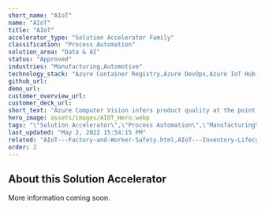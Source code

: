 ```yaml
---
short_name: "AIoT"
name: "AIoT"
title: "AIoT"
accelerator_type: "Solution Accelerator Family"
classification: "Process Automation"
solution_area: "Data & AI"
status: "Approved"
industries: "Manufacturing,Automotive"
technology_stack: "Azure Container Registry,Azure DevOps,Azure IoT Hub,Azure KeyVault,Azure Storage,Azure SQL,Cognitive Services,Power BI,Python,Docker,Azure Machine Learning,AIoT"
github_url: 
demo_url: 
customer_overview_url: 
customer_deck_url: 
short_text: "Azure Computer Vision infers product quality at the point of manufacture on the assembly line in real-time "
hero_image: assets/images/AIOT_Hero.webp
tags: "\"Solution Accelerator\",\"Process Automation\",\"Manufacturing\",\"Automotive\",\"Azure Container Registry\",\"Azure DevOps\",\"Azure IoT Hub\",\"Azure KeyVault\",\"Azure Storage\",\"Azure SQL\",\"Cognitive Services\",\"Power BI\",\"Python\",\"Docker\",\"Azure Machine Learning\",\"Data & AI\",\"AIoT\""
last_updated: "May 2, 2022 15:54:15 PM"
related: "AIoT---Factory-and-Worker-Safety.html,AIoT---Inventory-Lifecycle-Management.html,AIoT---Predictive-Maintenance.html,Manufacturing-Vision---AMD64.html,AIoT---Automated-Quality-Inspection.html"
order: 2
---
```

## About this Solution Accelerator

More information coming soon.

